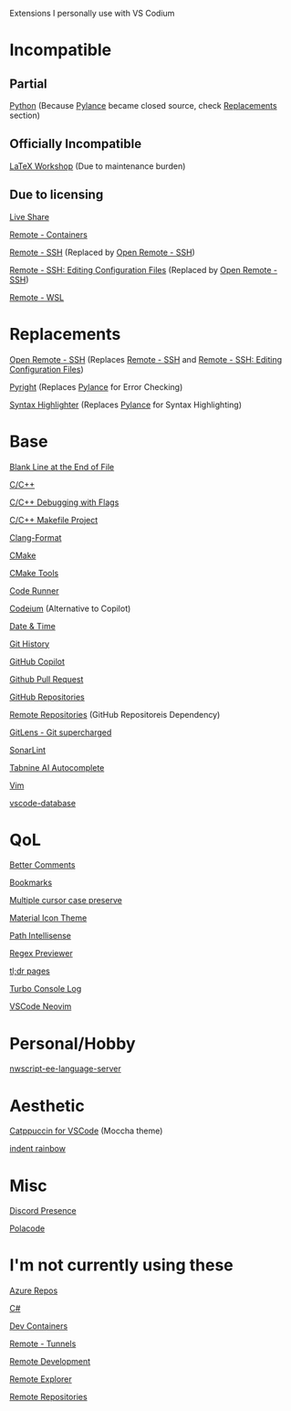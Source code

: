 Extensions I personally use with VS Codium
[]()
# Incompatible
## Partial
[Python](https://marketplace.visualstudio.com/items?itemName=ms-python.python) (Because [Pylance](https://marketplace.visualstudio.com/items?itemName=ms-python.vscode-pylance) became closed source, check [Replacements](https://github.com/StefanoND/Codium/blob/main/Extensions.md#replacements) section)
## Officially Incompatible
[LaTeX Workshop](https://marketplace.visualstudio.com/items?itemName=James-Yu.latex-workshop) (Due to maintenance burden)
## Due to licensing
[Live Share](https://marketplace.visualstudio.com/items?itemName=MS-vsliveshare.vsliveshare)

[Remote - Containers](https://marketplace.visualstudio.com/items?itemName=ms-vscode-remote.remote-containers)

[Remote - SSH](https://marketplace.visualstudio.com/items?itemName=ms-vscode-remote.remote-ssh) (Replaced by [Open Remote - SSH](https://open-vsx.org/extension/jeanp413/open-remote-ssh))

[Remote - SSH: Editing Configuration Files](https://marketplace.visualstudio.com/items?itemName=ms-vscode-remote.remote-ssh-edit) (Replaced by [Open Remote - SSH](https://open-vsx.org/extension/jeanp413/open-remote-ssh))

[Remote - WSL](https://marketplace.visualstudio.com/items?itemName=ms-vscode-remote.remote-wsl)
# Replacements
[Open Remote - SSH](https://open-vsx.org/extension/jeanp413/open-remote-ssh) (Replaces [Remote - SSH](https://marketplace.visualstudio.com/items?itemName=ms-vscode-remote.remote-ssh) and [Remote - SSH: Editing Configuration Files](https://marketplace.visualstudio.com/items?itemName=ms-vscode-remote.remote-ssh-edit))

[Pyright](https://marketplace.visualstudio.com/items?itemName=ms-pyright.pyright) (Replaces [Pylance](https://marketplace.visualstudio.com/items?itemName=ms-python.vscode-pylance) for Error Checking)

[Syntax Highlighter](https://marketplace.visualstudio.com/items?itemName=evgeniypeshkov.syntax-highlighter) (Replaces [Pylance](https://marketplace.visualstudio.com/items?itemName=ms-python.vscode-pylance) for Syntax Highlighting)
# Base
[Blank Line at the End of File](https://marketplace.visualstudio.com/items?itemName=riccardoNovaglia.missinglineendoffile)

[C/C++](https://marketplace.visualstudio.com/items?itemName=ms-vscode.cpptools)

[C/C++ Debugging with Flags](https://marketplace.visualstudio.com/items?itemName=utsavm9.c-cpp-flag-debugging)

[C/C++ Makefile Project](https://marketplace.visualstudio.com/items?itemName=adriano-markovic.c-cpp-makefile-project)

[Clang-Format](https://marketplace.visualstudio.com/items?itemName=xaver.clang-format)

[CMake](https://marketplace.visualstudio.com/items?itemName=twxs.cmake)

[CMake Tools](https://marketplace.visualstudio.com/items?itemName=ms-vscode.cmake-tools)

[Code Runner](https://marketplace.visualstudio.com/items?itemName=formulahendry.code-runner)

[Codeium](https://marketplace.visualstudio.com/items?itemName=Codeium.codeium) (Alternative to Copilot)

[Date & Time](https://marketplace.visualstudio.com/items?itemName=rid9.datetime)

[Git History](https://marketplace.visualstudio.com/items?itemName=donjayamanne.githistory)

[GitHub Copilot](https://marketplace.visualstudio.com/items?itemName=GitHub.copilot)

[Github Pull Request](https://marketplace.visualstudio.com/items?itemName=GitHub.vscode-pull-request-github)

[GitHub Repositories](https://marketplace.visualstudio.com/items?itemName=GitHub.remotehub)

[Remote Repositories](https://marketplace.visualstudio.com/items?itemName=ms-vscode.remote-repositories) (GitHub Repositoreis Dependency)

[GitLens - Git supercharged](https://marketplace.visualstudio.com/items?itemName=eamodio.gitlens)

[SonarLint](https://marketplace.visualstudio.com/items?itemName=SonarSource.sonarlint-vscode)

[Tabnine AI Autocomplete](https://marketplace.visualstudio.com/items?itemName=TabNine.tabnine-vscode)

[Vim](https://marketplace.visualstudio.com/items?itemName=vscodevim.vim)

[vscode-database](https://marketplace.visualstudio.com/items?itemName=bajdzis.vscode-database)
# QoL
[Better Comments](https://marketplace.visualstudio.com/items?itemName=aaron-bond.better-comments)

[Bookmarks](https://marketplace.visualstudio.com/items?itemName=alefragnani.Bookmarks)

[Multiple cursor case preserve](https://marketplace.visualstudio.com/items?itemName=Cardinal90.multi-cursor-case-preserve)

[Material Icon Theme](https://marketplace.visualstudio.com/items?itemName=PKief.material-icon-theme)

[Path Intellisense](https://marketplace.visualstudio.com/items?itemName=christian-kohler.path-intellisense)

[Regex Previewer](https://marketplace.visualstudio.com/items?itemName=chrmarti.regex)

[tl;dr pages](https://marketplace.visualstudio.com/items?itemName=bmuskalla.vscode-tldr)

[Turbo Console Log](https://marketplace.visualstudio.com/items?itemName=ChakrounAnas.turbo-console-log)

[VSCode Neovim](https://marketplace.visualstudio.com/items?itemName=asvetliakov.vscode-neovim)
# Personal/Hobby
[nwscript-ee-language-server](https://marketplace.visualstudio.com/items?itemName=PhilippeChab.nwscript-ee-language-server)
# Aesthetic
[Catppuccin for VSCode](https://marketplace.visualstudio.com/items?itemName=Catppuccin.catppuccin-vsc) (Moccha theme)

[indent rainbow](https://marketplace.visualstudio.com/items?itemName=oderwat.indent-rainbow)
# Misc
[Discord Presence](https://marketplace.visualstudio.com/items?itemName=icrawl.discord-vscode)

[Polacode](https://marketplace.visualstudio.com/items?itemName=pnp.polacode)
# I'm not currently using these
[Azure Repos](https://marketplace.visualstudio.com/items?itemName=ms-vscode.azure-repos)

[C#](https://marketplace.visualstudio.com/items?itemName=ms-dotnettools.csharp)

[Dev Containers](https://marketplace.visualstudio.com/items?itemName=ms-vscode-remote.remote-containers)

[Remote - Tunnels](https://marketplace.visualstudio.com/items?itemName=ms-vscode.remote-server)

[Remote Development](https://marketplace.visualstudio.com/items?itemName=ms-vscode-remote.vscode-remote-extensionpack)

[Remote Explorer](https://marketplace.visualstudio.com/items?itemName=ms-vscode.remote-explorer)

[Remote Repositories](https://marketplace.visualstudio.com/items?itemName=ms-vscode.remote-repositories)
